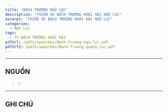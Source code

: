 ```yaml
---
title: "BÁCH TRƯỢNG NGỮ LỤC"
description: "THIỀN SƯ BÁCH TRƯỢNG HOÀI HẢI NGỮ LỤC"
excerpt: "THIỀN SƯ BÁCH TRƯỢNG HOÀI HẢI NGỮ LỤC"
categories: 
  - Ngữ Lục
tags: 
  - TS BÁCH TRƯỢNG HOÀI HẢI
pdfUrl: /pdfs/speeches/Bach-Truong-ngu-luc.pdf
pdfUrl2: /pdfs/speeches/Bach-Truong-quang-luc.pdf
---
```




<hr class="blog-rule" />

## NGUỒN

> ✨

<hr class="blog-rule" />

## GHI CHÚ

[^1]: ⭐️ <a href="/masters/Baizhang-Huaihai" target="_blank">🔗 TS BÁCH TRƯỢNG HOÀI HẢI</a>

